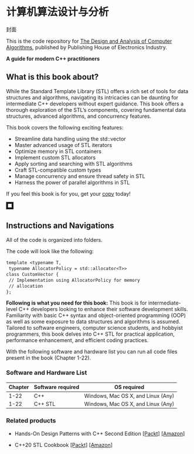 # 计算机算法设计与分析

封面







This is the code repository for  [The Design and Analysis of Computer Algorithms](https://www.phei.com.cn/module/goods/wssd_content.jsp?bookid=52699), published by Publishing House of Electronics Industry.

**A guide for modern C++ practitioners**

## What is this book about?
While the Standard Template Library (STL) offers a rich set of tools for data structures and algorithms, navigating its intricacies can be daunting for intermediate C++ developers without expert guidance. This book offers a thorough exploration of the STL’s components, covering fundamental data structures, advanced algorithms, and concurrency features.

This book covers the following exciting features:
* Streamline data handling using the std::vector
* Master advanced usage of STL iterators
* Optimize memory in STL containers
* Implement custom STL allocators
* Apply sorting and searching with STL algorithms
* Craft STL-compatible custom types
* Manage concurrency and ensure thread safety in STL
* Harness the power of parallel algorithms in STL

If you feel this book is for you, get your [copy](https://www.amazon.com/dp/1835468551) today!

<a href="https://www.packtpub.com/?utm_source=github&utm_medium=banner&utm_campaign=GitHubBanner"><img src="https://raw.githubusercontent.com/PacktPublishing/GitHub/master/GitHub.png" 
alt="https://www.packtpub.com/" border="5" /></a>

## Instructions and Navigations
All of the code is organized into folders. 

The code will look like the following:
```
template <typename T,
 typename AllocatorPolicy = std::allocator<T>>
class CustomVector {
 // Implementation using AllocatorPolicy for memory
 // allocation
};
```

**Following is what you need for this book:**
This book is for intermediate-level C++ developers looking to enhance their software development skills. Familiarity with basic C++ syntax and object-oriented programming (OOP) as well as some exposure to data structures and algorithms is assumed.
Tailored to software engineers, computer science students, and hobbyist programmers, this book delves into C++ STL for practical application, performance enhancement, and efficient coding practices.

With the following software and hardware list you can run all code files present in the book (Chapter 1-22).
### Software and Hardware List
| Chapter | Software required | OS required |
| -------- | ------------------------------------ | ----------------------------------- |
| 1-22 | C++ | Windows, Mac OS X, and Linux (Any) |
| 1-22 | C++ STL | Windows, Mac OS X, and Linux (Any) |

### Related products
* Hands-On Design Patterns with C++ Second Edition [[Packt]](https://www.packtpub.com/product/hands-on-design-patterns-with-c-second-edition/9781804611555?utm_source=github&utm_medium=repository&utm_campaign=9781804611555) [[Amazon]](https://www.amazon.com/dp/1804611557)

* C++20 STL Cookbook [[Packt]](https://www.packtpub.com/product/c20-stl-cookbook/9781803248714?utm_source=github&utm_medium=repository&utm_campaign=9781803248714) [[Amazon]](https://www.amazon.com/dp/1803248718)



